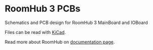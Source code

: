 # RoomHub 3 PCBs
Schematics and PCB design for RoomHub 3 MainBoard and IOBoard

Files can be read with [KiCad](https://kicad-pcb.org).

Read more about RoomHub on [documentation page](https://aetas.github.io/RoomHub/).
